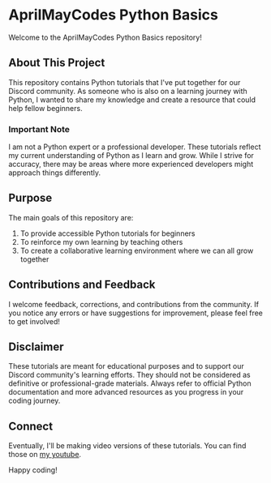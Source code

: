 # AprilMayCodes Python Basics

Welcome to the AprilMayCodes Python Basics repository!

## About This Project

This repository contains Python tutorials that I've put together for our Discord community. As someone who is also on a learning journey with Python, I wanted to share my knowledge and create a resource that could help fellow beginners.

### Important Note

I am not a Python expert or a professional developer. These tutorials reflect my current understanding of Python as I learn and grow. While I strive for accuracy, there may be areas where more experienced developers might approach things differently.

## Purpose

The main goals of this repository are:

1. To provide accessible Python tutorials for beginners
2. To reinforce my own learning by teaching others
3. To create a collaborative learning environment where we can all grow together

## Contributions and Feedback

I welcome feedback, corrections, and contributions from the community. If you notice any errors or have suggestions for improvement, please feel free to get involved!

## Disclaimer

These tutorials are meant for educational purposes and to support our Discord community's learning efforts. They should not be considered as definitive or professional-grade materials. Always refer to official Python documentation and more advanced resources as you progress in your coding journey.

## Connect

Eventually, I'll be making video versions of these tutorials. You can find those on [my youtube](youtube.com/aprilmaycodes).

Happy coding!
